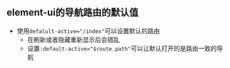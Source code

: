 ## element-ui的导航路由的默认值
-   使用`defalult-active="/index"`可以设置默认的路由
    -   在刷新或者隐藏重新显示后会错乱
    -   设置`:default-active="$route.path"`可以让默认打开的是路由一致的导航